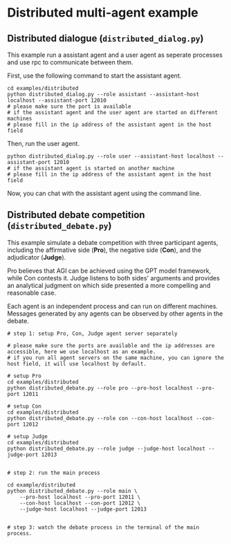 # Distributed multi-agent example

## Distributed dialogue (`distributed_dialog.py`)

This example run a assistant agent and a user agent as seperate processes and use rpc to communicate between them.

First, use the following command to start the assistant agent.

```
cd examples/distributed
python distributed_dialog.py --role assistant --assistant-host localhost --assistant-port 12010
# please make sure the port is available
# if the assistant agent and the user agent are started on different machines
# please fill in the ip address of the assistant agent in the host field
```

Then, run the user agent.

```
python distributed_dialog.py --role user --assistant-host localhost --assistant-port 12010
# if the assistant agent is started on another machine
# please fill in the ip address of the assistant agent in the host field
```

Now, you can chat with the assistant agent using the command line.

## Distributed debate competition (`distributed_debate.py`)

This example simulate a debate competition with three participant agents, including the affirmative side (**Pro**), the negative side (**Con**), and the adjudicator (**Judge**).

Pro believes that AGI can be achieved using the GPT model framework, while Con contests it. Judge listens to both sides' arguments and provides an analytical judgment on which side presented a more compelling and reasonable case.

Each agent is an independent process and can run on different machines.
Messages generated by any agents can be observed by other agents in the debate.

```
# step 1: setup Pro, Con, Judge agent server separately

# please make sure the ports are available and the ip addresses are accessible, here we use localhost as an example.
# if you run all agent servers on the same machine, you can ignore the host field, it will use localhost by default.

# setup Pro
cd examples/distributed
python distributed_debate.py --role pro --pro-host localhost --pro-port 12011

# setup Con
cd examples/distributed
python distributed_debate.py --role con --con-host localhost --con-port 12012

# setup Judge
cd examples/distributed
python distributed_debate.py --role judge --judge-host localhost --judge-port 12013


# step 2: run the main process

cd example/distributed
python distributed_debate.py --role main \
    --pro-host localhost --pro-port 12011 \
    --con-host localhost --con-port 12012 \
    --judge-host localhost --judge-port 12013


# step 3: watch the debate process in the terminal of the main process.
```
